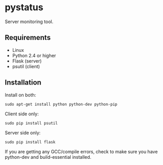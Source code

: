 pystatus
========

Server monitoring tool.

## Requirements

- Linux
- Python 2.4 or higher
- Flask (server)
- psutil (client)

## Installation

Install on both:

```
sudo apt-get install python python-dev python-pip
```

Client side only:

```
sudo pip install psutil
```

Server side only:

```
sudo pip install flask
```

If you are getting any GCC/compile errors, check to make sure you have python-dev and build-essential installed.